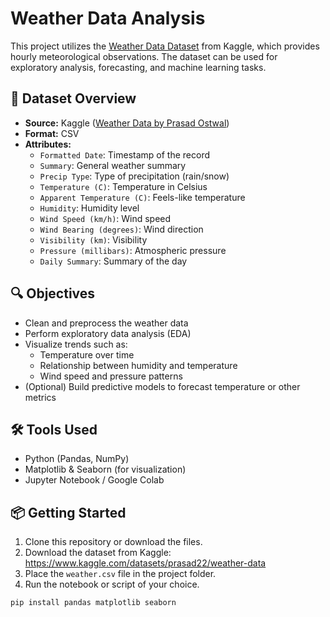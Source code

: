 # Weather Data Analysis

This project utilizes the [Weather Data Dataset](https://www.kaggle.com/datasets/prasad22/weather-data) from Kaggle, which provides hourly meteorological observations. The dataset can be used for exploratory analysis, forecasting, and machine learning tasks.

## 📁 Dataset Overview

- **Source:** Kaggle ([Weather Data by Prasad Ostwal](https://www.kaggle.com/datasets/prasad22/weather-data))
- **Format:** CSV
- **Attributes:**
  - `Formatted Date`: Timestamp of the record
  - `Summary`: General weather summary
  - `Precip Type`: Type of precipitation (rain/snow)
  - `Temperature (C)`: Temperature in Celsius
  - `Apparent Temperature (C)`: Feels-like temperature
  - `Humidity`: Humidity level
  - `Wind Speed (km/h)`: Wind speed
  - `Wind Bearing (degrees)`: Wind direction
  - `Visibility (km)`: Visibility
  - `Pressure (millibars)`: Atmospheric pressure
  - `Daily Summary`: Summary of the day

## 🔍 Objectives

- Clean and preprocess the weather data
- Perform exploratory data analysis (EDA)
- Visualize trends such as:
  - Temperature over time
  - Relationship between humidity and temperature
  - Wind speed and pressure patterns
- (Optional) Build predictive models to forecast temperature or other metrics

## 🛠️ Tools Used

- Python (Pandas, NumPy)
- Matplotlib & Seaborn (for visualization)
- Jupyter Notebook / Google Colab

## 📦 Getting Started

1. Clone this repository or download the files.
2. Download the dataset from Kaggle: https://www.kaggle.com/datasets/prasad22/weather-data
3. Place the `weather.csv` file in the project folder.
4. Run the notebook or script of your choice.

```bash
pip install pandas matplotlib seaborn
